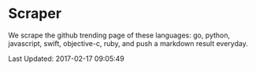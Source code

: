# Scraper

We scrape the github trending page of these languages: go, python, javascript, swift, objective-c, ruby, and push a markdown result everyday.

Last Updated: 2017-02-17 09:05:49